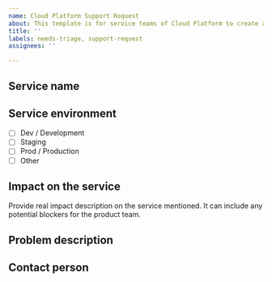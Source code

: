 ```yaml
---
name: Cloud Platform Support Request
about: This template is for service teams of Cloud Platform to create a new support request
title: ''
labels: needs-triage, support-request
assignees: ''

---
```


## Service name

<!--- Full name or acronym -->

## Service environment

- [ ] Dev / Development
- [ ] Staging
- [ ] Prod / Production
- [ ] Other

## Impact on the service

Provide real impact description on the service mentioned. It can include any potential blockers for the product team.

<!--- Impact description -->

## Problem description

<!-- Carefully describe the issue to avoid any possible delays. -->

## Contact person

<!-- Name, slack handle, email address of the person we can contact for further information. -->
